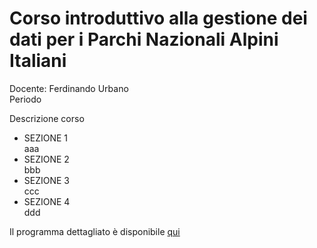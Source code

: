 # Corso introduttivo alla gestione dei dati per i Parchi Nazionali Alpini Italiani


Docente: Ferdinando Urbano  
Periodo  

Descrizione corso

* SEZIONE 1  
aaa  
* SEZIONE 2  
bbb  
* SEZIONE 3  
ccc  
* SEZIONE 4  
ddd  

Il programma dettagliato è disponibile [qui](https://github.com/feurbano/gestione_dati_parchi/blob/master/programma.md)
